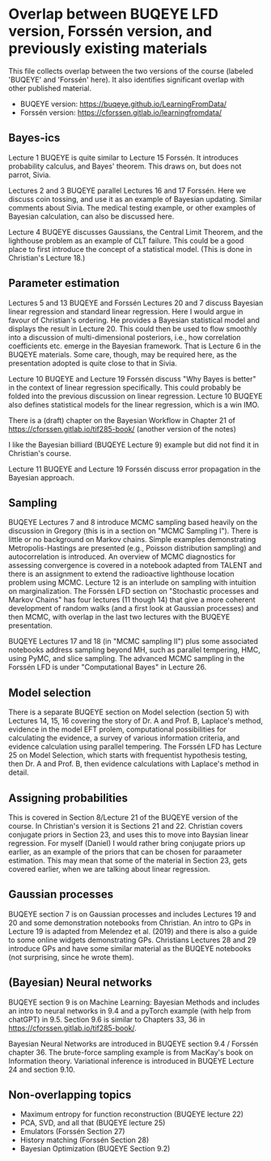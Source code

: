 # Overlap between BUQEYE LFD version, Forssén version, and previously existing materials #

This file collects overlap between the two versions of the course (labeled 'BUQEYE' and 'Forssén' here). It also identifies significant overlap with other published material.

- BUQEYE version: https://buqeye.github.io/LearningFromData/
- Forssén version: https://cforssen.gitlab.io/learningfromdata/

## Bayes-ics ##

Lecture 1 BUQEYE is quite similar to Lecture 15 Forssén. It introduces probability calculus, and Bayes' theorem. This draws on, but does not parrot, Sivia.

Lectures 2 and 3 BUQEYE parallel Lectures 16 and 17 Forssén. Here we discuss coin tossing, and use it as an example of Bayesian updating. Similar comments about Sivia. The medical testing example, or other examples of Bayesian calculation, can also be discussed here.

Lecture 4 BUQEYE discusses Gaussians, the Central Limit Theorem, and the lighthouse problem as an example of CLT failure. This could be a good place to first introduce the concept of a statistical model. (This is done in Christian's Lecture 18.) 

## Parameter estimation ##

Lectures 5 and 13 BUQEYE and Forssén Lectures 20 and 7 discuss Bayesian linear regression and standard linear regression. Here I would argue in favour of Christian's ordering. He provides a Bayesian statistical model and displays the result in Lecture 20. This could then be used to flow smoothly into a discussion of multi-dimensional posteriors, i.e., how correlation coefficients etc. emerge in the Bayesian framework. That is Lecture 6 in the BUQEYE materials. Some care, though, may be required here, as the presentation adopted is quite close to that in Sivia. 

Lecture 10 BUQEYE and Lecture 19 Forssén discuss "Why Bayes is better" in the context of linear regression specifically. This could probably be folded into the previous discussion on linear regression. Lecture 10 BUQEYE also defines statistical models for the linear regression, which is a win IMO. 

There is a (draft) chapter on the Bayesian Workflow in Chapter 21 of https://cforssen.gitlab.io/tif285-book/ (another version of the notes)

I like the Bayesian billiard (BUQEYE Lecture 9) example but did not find it in Christian's course.

Lecture 11 BUQEYE and Lecture 19 Forssén discuss error propagation in the Bayesian approach. 


## Sampling

BUQEYE Lectures 7 and 8 introduce MCMC sampling based heavily on the discussion in Gregory (this is in a section on "MCMC Sampling I"). There is little or no background on Markov chains. Simple examples demonstrating Metropolis-Hastings are presented (e.g., Poisson distribution sampling) and autocorrelation is introduced. An overview of MCMC diagnostics for assessing convergence is covered in a notebook adapted from TALENT and there is an assignment to extend the radioactive lighthouse location problem using MCMC. Lecture 12 is an interlude on sampling with intuition on marginalization. 
The Forssén LFD section on "Stochastic processes and Markov Chains" has four lectures (11 though 14) that give a more coherent development of random walks (and a first look at Gaussian processes) and then MCMC, with overlap in the last two lectures with the BUQEYE presentation.

BUQEYE Lectures 17 and 18 (in "MCMC sampling II") plus some associated notebooks address sampling beyond MH, such as parallel tempering, HMC, using PyMC, and slice sampling. The advanced MCMC sampling in the Forssén LFD is under "Computational Bayes" in Lecture 26.


## Model selection

There is a separate BUQEYE section on Model selection (section 5) with Lectures 14, 15, 16 covering the story of Dr. A and Prof. B, Laplace's method, evidence in the model EFT prolem, computational possibilities for calculating the evidence, a survey of various information criteria, and evidence calculation using parallel tempering. 
The Forssén LFD has Lecture 25 on Model Selection, which starts with frequentist hypothesis testing, then Dr. A and Prof. B, then evidence calculations with Laplace's method in detail. 

## Assigning probabilities 

This is covered in Section 8/Lecture 21 of the BUQEYE version of the course. In Christian's version it is Sections 21 and 22. Christian covers conjugate priors in Section 23, and uses this to move into Baysian linear regression. For myself (Daniel) I would rather bring conjugate priors up earlier, as an example of the priors that can be chosen for paraameter estimation. This may mean that some of the material in Section 23, gets covered earlier, when we are talking about linear regression.

## Gaussian processes

BUQEYE section 7 is on Gaussian processes and includes Lectures 19 and 20 and some demonstration notebooks from Christian. An intro to GPs in Lecture 19 is adapted from Melendez et al. (2019) and there is also a guide to some online widgets demonstrating GPs. 
Christians Lectures 28 and 29 introduce GPs and have some similar material as the BUQEYE notebooks (not surprising, since he wrote them).

## (Bayesian) Neural networks

BUQEYE section 9 is on Machine Learning: Bayesian Methods and includes an intro to neural networks in 9.4 and a pyTorch example (with help from chatGPT) in 9.5. Section 9.6 is similar to Chapters 33, 36 in https://cforssen.gitlab.io/tif285-book/.

Bayesian Neural Networks are introduced in BUQEYE section 9.4 / Forssén chapter 36. The brute-force sampling example is from MacKay's book on Information theory. Variational inference is introduced in BUQEYE Lecture 24 and section 9.10.

## Non-overlapping topics

- Maximum entropy for function reconstruction (BUQEYE lecture 22)
- PCA, SVD, and all that (BUQEYE lecture 25)
- Emulators (Forssén Section 27)
- History matching (Forssén Section 28)
- Bayesian Optimization (BUQEYE Section 9.2)

